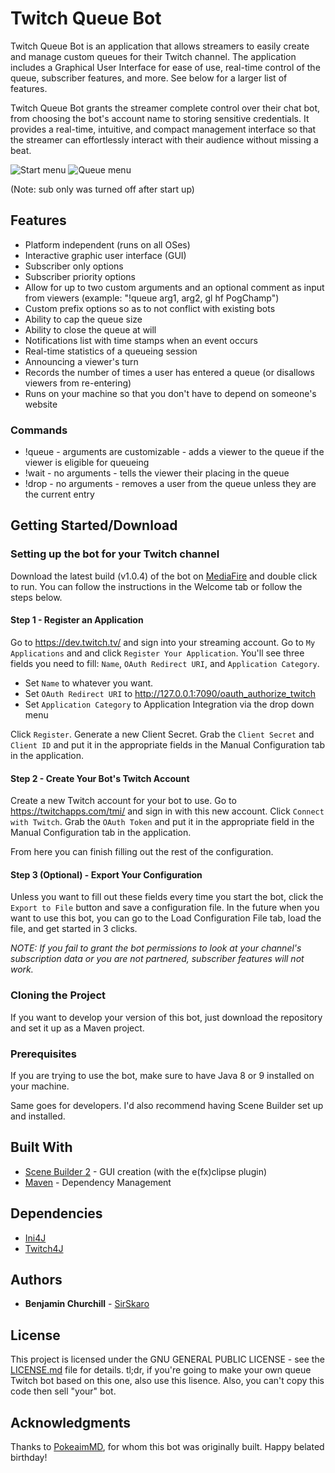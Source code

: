 # Twitch Queue Bot

Twitch Queue Bot is an application that allows streamers to easily create and manage custom queues for their Twitch channel. The application includes a Graphical User Interface for ease of use, real-time control of the queue, subscriber features, and more. See below for a larger list of features.

Twitch Queue Bot grants the streamer complete control over their chat bot, from choosing the bot's account name to storing sensitive credentials. It provides a real-time, intuitive, and compact management interface so that the streamer can effortlessly interact with their audience without missing a beat.

![Start menu](https://i.imgur.com/hTAZxci.png)
![Queue menu](https://i.imgur.com/dYvRXOc.png)

(Note: sub only was turned off after start up)

## Features
* Platform independent (runs on all OSes)
* Interactive graphic user interface (GUI)
* Subscriber only options
* Subscriber priority options
* Allow for up to two custom arguments and an optional comment as input from viewers (example: "!queue arg1, arg2, gl hf PogChamp")
* Custom prefix options so as to not conflict with existing bots
* Ability to cap the queue size
* Ability to close the queue at will
* Notifications list with time stamps when an event occurs
* Real-time statistics of a queueing session
* Announcing a viewer's turn
* Records the number of times a user has entered a queue (or disallows viewers from re-entering)
* Runs on your machine so that you don't have to depend on someone's website

### Commands
* !queue - arguments are customizable - adds a viewer to the queue if the viewer is eligible for queueing
* !wait - no arguments - tells the viewer their placing in the queue
* !drop - no arguments - removes a user from the queue unless they are the current entry

## Getting Started/Download

### Setting up the bot for your Twitch channel

Download the latest build (v1.0.4) of the bot on [MediaFire](http://www.mediafire.com/file/rs5wdvd36xpzjgg/queue-bot-1.0.4.jar) and double click to run. You can follow the instructions in the Welcome tab or follow the steps below.

#### Step 1 - Register an Application
Go to https://dev.twitch.tv/ and sign into your streaming account. Go to `My Applications` and and click `Register Your Application`. You'll see three fields you need to fill: `Name`, `OAuth Redirect URI`, and `Application Category`.

* Set `Name` to whatever you want.
* Set `OAuth Redirect URI` to http://127.0.0.1:7090/oauth_authorize_twitch
* Set `Application Category` to Application Integration via the drop down menu

Click `Register`. Generate a new Client Secret. Grab the ``Client Secret`` and ``Client ID`` and put it in the appropriate fields in the Manual Configuration tab in the application.

#### Step 2 - Create Your Bot's Twitch Account
Create a new Twitch account for your bot to use. Go to https://twitchapps.com/tmi/ and sign in with this new account. Click `Connect with Twitch`. Grab the `OAuth Token` and put it in the appropriate field in the Manual Configuration tab in the application.

From here you can finish filling out the rest of the configuration.

#### Step 3 (Optional) - Export Your Configuration
Unless you want to fill out these fields every time you start the bot, click the `Export to File` button and save a configuration file. In the future when you want to use this bot, you can go to the Load Configuration File tab, load the file, and get started in 3 clicks.

*NOTE: If you fail to grant the bot permissions to look at your channel's subscription data or you are not partnered, subscriber features will not work.*

### Cloning the Project
If you want to develop your version of this bot, just download the repository and set it up as a Maven project.

### Prerequisites

If you are trying to use the bot, make sure to have Java 8 or 9 installed on your machine.

Same goes for developers. I'd also recommend having Scene Builder set up and installed.

## Built With

* [Scene Builder 2](http://www.oracle.com/technetwork/java/javafxscenebuilder-1x-archive-2199384.html) - GUI creation (with the  e(fx)clipse plugin)
* [Maven](https://maven.apache.org/) - Dependency Management
 
 ## Dependencies
 * [Ini4J](ini4j.sourceforge.net)
 * [Twitch4J](https://github.com/twitch4j/twitch4j)

## Authors

* **Benjamin Churchill** - [SirSkaro](https://github.com/SirSkaro)

## License

This project is licensed under the GNU GENERAL PUBLIC LICENSE - see the [LICENSE.md](LICENSE.md) file for details. tl;dr, if you're going to make your own queue Twitch bot based on this one, also use this lisence. Also, you can't copy this code then sell "your" bot. 

## Acknowledgments

Thanks to [PokeaimMD](https://www.youtube.com/user/pokeaimMD), for whom this bot was originally built. Happy belated birthday!
